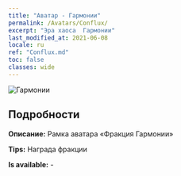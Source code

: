 ```yaml
---
title: "Аватар - Гармонии"
permalink: /Avatars/Conflux/
excerpt: "Эра хаоса  Гармонии"
last_modified_at: 2021-06-08
locale: ru
ref: "Conflux.md"
toc: false
classes: wide
---
```

 ![Гармонии](/images/a/avatarFrame_44.png)

## Подробности

 **Описание:** Рамка аватара «Фракция Гармонии» 

 **Tips:** Награда фракции 

 **Is available:**  - 

